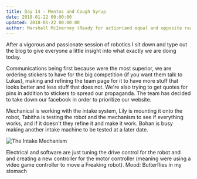```yaml
---
title: Day 14 - Mentos and Cough Syrup
date: 2018-01-22 00:00:00
updated: 2018-01-22 00:00:00
author: Marshall McInerney (Ready for action(and equal and opposite reaction))
---
```


After a vigorous and passionate session of robotics I sit down and type out the blog to give everyone a little insight into what exactly we are doing today.

Communications being first because were the most superior, we are ordering stickers to have for the big competition (if you want them talk to Lukas), making and refining the team page for it to have more stuff that looks better and less stuff that does not. We're also trying to get quotes for pins in addition to stickers to spread our propaganda. The team has decided to take down our facebook in order to prioritize our website.

Mechanical is working with the intake system, Lily is mounting it onto the robot, Tabitha is testing the robot and the mechanism to see if everything works, and if it doesn't they refine it and make it work. Bohan is busy making another intake machine to be tested at a later date.

![The Intake Mechanism](/images/20180122/Intake.jpg)

Electrical and software are just tuning the drive control for the robot and and creating a new controller for the motor controller (meaning were using a video game controller to move a Freaking robot).
Mood: Butterflies in my stomach
